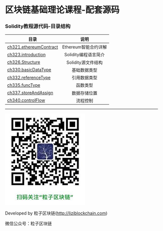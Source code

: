 # 区块链基础理论课程-配套源码

### Solidity教程源代码-目录结构


| 目录 | 说明 |
| - | :-: |
| [ch321.ethereumContract](./ch321.ethereumContract) | Ethereum智能合约详解 |
| [ch323.introduction](./ch323.introduction) | Solidity编程语言简介 |
| [ch326.Structure](./ch326.Structure) | Solidity源文件结构 |
| [ch330.basicDataType](./ch330.basicDataType) | 基础数据类型 |
| [ch332.referenceType](./ch332.referenceType) | 引用数据类型 |
| [ch335.funcType](./ch335.funcType) | 函数类型 |
| [ch337.storeAndAssign](./ch337.storeAndAssign) | 数据存储位置 |
| [ch340.controlFlow](./ch340.controlFlow) | 流程控制 |



***
![](../../imgs/liziblockchain_wechat.jpg)


Developed by 粒子区块链(http://liziblockchain.com)

微信公众号：粒子区块链
